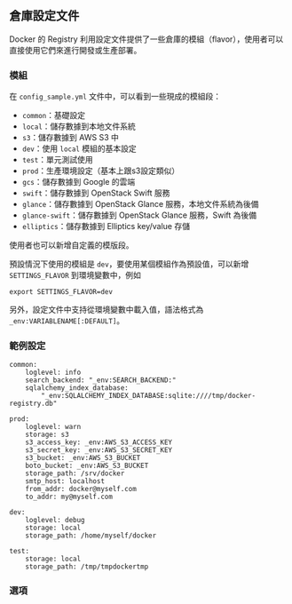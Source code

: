 ## 倉庫設定文件
Docker 的 Registry 利用設定文件提供了一些倉庫的模組（flavor），使用者可以直接使用它們來進行開發或生產部署。

### 模組
在 `config_sample.yml` 文件中，可以看到一些現成的模組段：
* `common`：基礎設定
* `local`：儲存數據到本地文件系統
* `s3`：儲存數據到 AWS S3 中
* `dev`：使用 `local` 模組的基本設定
* `test`：單元測試使用
* `prod`：生產環境設定（基本上跟s3設定類似）
* `gcs`：儲存數據到 Google 的雲端
* `swift`：儲存數據到 OpenStack Swift 服務
* `glance`：儲存數據到 OpenStack Glance 服務，本地文件系統為後備
* `glance-swift`：儲存數據到 OpenStack Glance 服務，Swift 為後備
* `elliptics`：儲存數據到 Elliptics key/value 存儲

使用者也可以新增自定義的模版段。

預設情況下使用的模組是 `dev`，要使用某個模組作為預設值，可以新增 `SETTINGS_FLAVOR` 到環境變數中，例如
```
export SETTINGS_FLAVOR=dev
```

另外，設定文件中支持從環境變數中載入值，語法格式為 `_env:VARIABLENAME[:DEFAULT]`。

### 範例設定
```
common:
    loglevel: info
    search_backend: "_env:SEARCH_BACKEND:"
    sqlalchemy_index_database:
        "_env:SQLALCHEMY_INDEX_DATABASE:sqlite:////tmp/docker-registry.db"

prod:
    loglevel: warn
    storage: s3
    s3_access_key: _env:AWS_S3_ACCESS_KEY
    s3_secret_key: _env:AWS_S3_SECRET_KEY
    s3_bucket: _env:AWS_S3_BUCKET
    boto_bucket: _env:AWS_S3_BUCKET
    storage_path: /srv/docker
    smtp_host: localhost
    from_addr: docker@myself.com
    to_addr: my@myself.com

dev:
    loglevel: debug
    storage: local
    storage_path: /home/myself/docker

test:
    storage: local
    storage_path: /tmp/tmpdockertmp
```

### 選項
